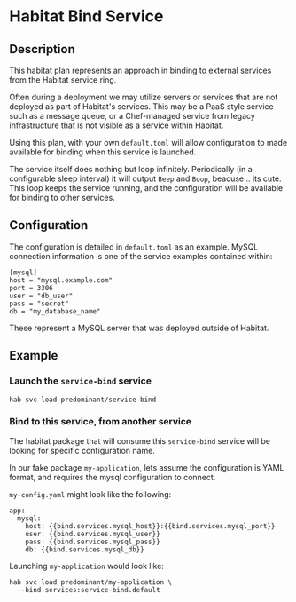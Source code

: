 # Habitat Bind Service

## Description

This habitat plan represents an approach in binding to external services from the Habitat service ring.

Often during a deployment we may utilize servers or services that are not deployed as part of Habitat's services. This may be a PaaS style service such as a message queue, or a Chef-managed service from legacy infrastructure that is not visible as a service within Habitat.

Using this plan, with your own `default.toml` will allow configuration to made available for binding when this service is launched.

The service itself does nothing but loop infinitely. Periodically (in a configurable sleep interval) it will output `Beep` and `Boop`, beacuse .. its cute. This loop keeps the service running, and the configuration will be available for binding to other services.

## Configuration

The configuration is detailed in `default.toml` as an example. MySQL connection information is one of the service examples contained within:

```
[mysql]
host = "mysql.example.com"
port = 3306
user = "db_user"
pass = "secret"
db = "my_database_name"
```

These represent a MySQL server that was deployed outside of Habitat.

## Example

### Launch the `service-bind` service

```
hab svc load predominant/service-bind
```

### Bind to this service, from another service

The habitat package that will consume this `service-bind` service will be looking for specific configuration name.

In our fake package `my-application`, lets assume the configuration is YAML format, and requires the mysql configuration to connect.

`my-config.yaml` might look like the following:

```
app:
  mysql:
    host: {{bind.services.mysql_host}}:{{bind.services.mysql_port}}
    user: {{bind.services.mysql_user}}
    pass: {{bind.services.mysql_pass}}
    db: {{bind.services.mysql_db}}
```

Launching `my-application` would look like:

```
hab svc load predominant/my-application \
  --bind services:service-bind.default
```
